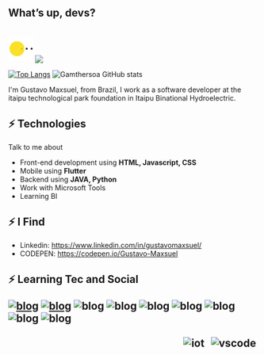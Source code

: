 <h2> What’s up, devs? </h2>
<div align="left">
	<br>
		<img src="https://raw.githubusercontent.com/Aniket965/Aniket965/master/pacman.svg?sanitize=true" width="50" height="50">

<img align='center' src='https://user-images.githubusercontent.com/5713670/87202985-820dcb80-c2b6-11ea-9f56-7ec461c497c3.gif' width='50'>
</div>

[![Top Langs](https://github-readme-stats.vercel.app/api/top-langs/?username=gamthersoa&show_icons=true&theme=dracula)](https://github.com/gamthersoa/github-readme-stats)
![Gamthersoa GitHub stats](https://github-readme-stats.vercel.app/api?username=gamthersoa&show_icons=true&theme=dracula)

I'm Gustavo Maxsuel, from Brazil, I work as a software developer at the itaipu technological park foundation in Itaipu Binational Hydroelectric.


## ⚡ Technologies
Talk to me about
- Front-end development using **HTML, Javascript, CSS**
- Mobile using **Flutter**
- Backend using **JAVA, Python**
- Work with Microsoft Tools
- Learning BI

## ⚡ I Find
- Linkedin: https://www.linkedin.com/in/gustavomaxsuel/
- CODEPEN: https://codepen.io/Gustavo-Maxsuel

<h2> ⚡ Learning Tec and Social </2>
<p></p>

[![blog](https://img.shields.io/badge/dev.to-0A0A0A?style=for-the-badge&logo=dev.to&logoColor=white)](https://dev.to/gustavo_theodoro)
[![blog](https://img.shields.io/badge/LinkedIn-0077B5?style=for-the-badge&logo=linkedin&logoColor=white)](https://www.linkedin.com/in/gustavomaxsuel/)
![blog](https://img.shields.io/badge/HTML5-E34F26?style=for-the-badge&logo=html5&logoColor=white)
![blog](https://img.shields.io/badge/CSS-239120?&style=for-the-badge&logo=css3&logoColor=white)
![blog](https://img.shields.io/badge/JavaScript-F7DF1E?style=for-the-badge&logo=javascript&logoColor=black)
![blog](https://img.shields.io/badge/Python-3776AB?style=for-the-badge&logo=python&logoColor=white)
![blog](https://img.shields.io/badge/Java-ED8B00?style=for-the-badge&logo=java&logoColor=white)
![blog](https://img.shields.io/badge/Markdown-000000?style=for-the-badge&logo=markdown&logoColor=white)
![blog](https://img.shields.io/badge/C%23-239120?style=for-the-badge&logo=c-sharp&logoColor=white)



 <p align="right">
   <img src="https://github.com/sudnyeshtalekar/sudnyeshtalekar/blob/master/Assets/iot.svg" alt="iot" style="vertical-align:top; margin:4px">
   <img src="https://github.com/sudnyeshtalekar/sudnyeshtalekar/blob/master/Assets/visualstudio_code.svg" alt="vscode" style="vertical-align:top; margin:4px">
  </p>
